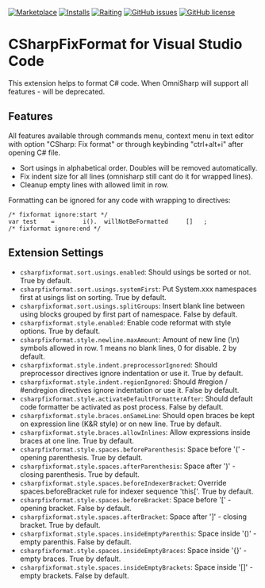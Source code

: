 [![Marketplace](https://vsmarketplacebadge.apphb.com/version-short/Leopotam.csharpfixformat.svg)](https://marketplace.visualstudio.com/items?itemName=Leopotam.csharpfixformat)
[![Installs](http://vsmarketplacebadge.apphb.com/installs/Leopotam.csharpfixformat.svg)](https://marketplace.visualstudio.com/items?itemName=Leopotam.csharpfixformat)
[![Raiting](https://vsmarketplacebadge.apphb.com/rating-short/Leopotam.csharpfixformat.svg)](https://marketplace.visualstudio.com/items?itemName=Leopotam.csharpfixformat)
[![GitHub issues](https://img.shields.io/github/issues/Leopotam/vscode-csharpfixformat.svg)](https://github.com/Leopotam/vscode-csharpfixformat/issues)
[![GitHub license](https://img.shields.io/badge/license-MIT-blue.svg)](https://raw.githubusercontent.com/Leopotam/vscode-csharpfixformat)

# CSharpFixFormat for Visual Studio Code
This extension helps to format C# code. When OmniSharp will support all features - will be deprecated.

## Features
All features available through commands menu, context menu in text editor with option "CSharp: Fix format" or through keybinding "ctrl+alt+i" after opening C# file.
  * Sort usings in alphabetical order. Doubles will be removed automatically.
  * Fix indent size for all lines (omnisharp still cant do it for wrapped lines).
  * Cleanup empty lines with allowed limit in row.

Formatting can be ignored for any code with wrapping to directives:
```
/* fixformat ignore:start */
var test    =        i().  willNotBeFormatted     []   ;
/* fixformat ignore:end */
```

## Extension Settings

* `csharpfixformat.sort.usings.enabled`: Should usings be sorted or not. True by default.
* `csharpfixformat.sort.usings.systemFirst`: Put System.xxx namespaces first at usings list on sorting. True by default.
* `csharpfixformat.sort.usings.splitGroups`: Insert blank line between using blocks grouped by first part of namespace. False by default.
* `csharpfixformat.style.enabled`: Enable code reformat with style options. True by default.
* `csharpfixformat.style.newline.maxAmount`: Amount of new line (\\n) symbols allowed in row. 1 means no blank lines, 0 for disable. 2 by default.
* `csharpfixformat.style.indent.preprocessorIgnored`: Should preprocessor directives ignore indentation or use it. True by default.
* `csharpfixformat.style.indent.regionIgnored`: Should #region / #endregion directives ignore indentation or use it. False by default.
* `csharpfixformat.style.activateDefaultFormatterAfter`: Should default code formatter be activated as post process. False by default.
* `csharpfixformat.style.braces.onSameLine`: Should open braces be kept on expression line (K&R style) or on new line. True by default.
* `csharpfixformat.style.braces.allowInlines`: Allow expressions inside braces at one line. True by default.
* `csharpfixformat.style.spaces.beforeParenthesis`: Space before '(' - opening parenthesis. True by default.
* `csharpfixformat.style.spaces.afterParenthesis`: Space after ')' - closing parenthesis. True by default.
* `csharpfixformat.style.spaces.beforeIndexerBracket`: Override spaces.beforeBracket rule for indexer sequence 'this['. True by default.
* `csharpfixformat.style.spaces.beforeBracket`: Space before '[' - opening bracket. False by default.
* `csharpfixformat.style.spaces.afterBracket`: Space after ']' - closing bracket. True by default.
* `csharpfixformat.style.spaces.insideEmptyParenthis`: Space inside '()' - empty parenthis. False by default.
* `csharpfixformat.style.spaces.insideEmptyBraces`: Space inside '{}' - empty braces. True by default.
* `csharpfixformat.style.spaces.insideEmptyBrackets`: Space inside '[]' - empty brackets. False by default.